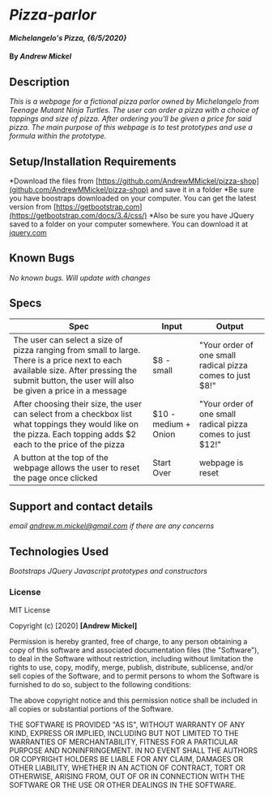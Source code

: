 # _Pizza-parlor_

#### _Michelangelo's Pizza, {6/5/2020}_

#### By _**Andrew Mickel**_

## Description

_This is a webpage for a fictional pizza parlor owned by Michelangelo from Teenage Mutant Ninja Turtles. The user can order a pizza with a choice of toppings and size of pizza. After ordering you'll be given a price for said pizza._
_The main purpose of this webpage is to test prototypes and use a formula within the prototype._

## Setup/Installation Requirements

*Download the files from [https://github.com/AndrewMMickel/pizza-shop](github.com/AndrewMMickel/pizza-shop) and save it in a folder
*Be sure you have boostraps downloaded on your computer. You can get the latest version from [https://getbootstrap.com](https://getbootstrap.com/docs/3.4/css/)
*Also be sure you have JQuery saved to a folder on your computer somewhere. You can download it at [jquery.com](jquery.com/download/)

## Known Bugs

_No known bugs. Will update with changes_

## Specs
|Spec|Input|Output|
|----|------|------|
|The user can select a size of pizza ranging from small to large. There is a price next to each available size. After pressing the submit button, the user will also be given a price in a message|$8 - small|"Your order of one small radical pizza comes to just $8!"|
|After choosing their size, the user can select from a checkbox list what toppings they would like on the pizza. Each topping adds $2 each to the price of the pizza|$10 - medium + Onion|"Your order of one small radical pizza comes to just $12!"|
|A button at the top of the webpage allows the user to reset the page once clicked|Start Over|webpage is reset|

## Support and contact details

_email andrew.m.mickel@gmail.com if there are any concerns_

## Technologies Used

_Bootstraps_
_JQuery_
_Javascript prototypes and constructors_

### License

MIT License

Copyright (c) [2020] **[Andrew Mickel]**

Permission is hereby granted, free of charge, to any person obtaining a copy
of this software and associated documentation files (the "Software"), to deal
in the Software without restriction, including without limitation the rights
to use, copy, modify, merge, publish, distribute, sublicense, and/or sell
copies of the Software, and to permit persons to whom the Software is
furnished to do so, subject to the following conditions:

The above copyright notice and this permission notice shall be included in all
copies or substantial portions of the Software.

THE SOFTWARE IS PROVIDED "AS IS", WITHOUT WARRANTY OF ANY KIND, EXPRESS OR
IMPLIED, INCLUDING BUT NOT LIMITED TO THE WARRANTIES OF MERCHANTABILITY,
FITNESS FOR A PARTICULAR PURPOSE AND NONINFRINGEMENT. IN NO EVENT SHALL THE
AUTHORS OR COPYRIGHT HOLDERS BE LIABLE FOR ANY CLAIM, DAMAGES OR OTHER
LIABILITY, WHETHER IN AN ACTION OF CONTRACT, TORT OR OTHERWISE, ARISING FROM,
OUT OF OR IN CONNECTION WITH THE SOFTWARE OR THE USE OR OTHER DEALINGS IN THE
SOFTWARE.